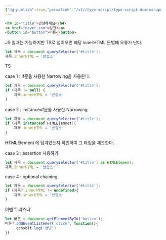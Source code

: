 ```yaml
---
{"dg-publish":true,"permalink":"/v2//type-script/type-script-dom-manupulation/","tags":["TypeScript"]}
---
```



```html
<h4 id="title">안녕하세요</h4>
<a href="naver.com">링크</a>
<button id="button">버튼</button>
```


JS 일때는 가능하지만 TS로 넘어오면 해당  innerHTML 문법에 오류가 난다.

```js
let 제목 = document.querySelector('#title');
제목.innerHTML = '반갑소'
```

TS

case 1 : if문을 사용한 Narrowing을 사용한다.

```ts
let 제목 = document.querySelector('#title');
if (제목 != null) {
	제목.innerHTML = '반갑소'
}
```

case 2 : instanceof문을 사용한 Narrowing

```ts
let 제목 = document.querySelector('#title');
if (제목 instanceof HTMLElemnet){
	제목.innerHTML = '반갑소'
}
```

HTMLElement 에 담겨있는지 확인하여 그 타입을 체크한다.

case 3 : assertion 사용하기.

```ts
let 제목 = document.querySelector('#title') as HTMLElement;
제목.innerHTML = '반갑소'
```

case 4 : optional chaining

```ts
let 제목 = document.querySelector('#title');
if (제목?.innerHTML != undefined){
	제목.innerHTML = '반갑소'
}
```



이벤트 리스너

```ts
let 버튼 = document.getElementById('button');
버튼?.addEventListener('click', function(){
	 consolt.log('안녕')
})
```

